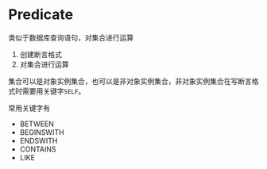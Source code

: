 # Predicate

类似于数据库查询语句，对集合进行运算 

1. 创建断言格式 
2. 对集合进行运算

集合可以是对象实例集合，也可以是非对象实例集合，非对象实例集合在写断言格式时需要用关键字`SELF`。

常用关键字有

- BETWEEN
- BEGINSWITH
- ENDSWITH
- CONTAINS
- LIKE
